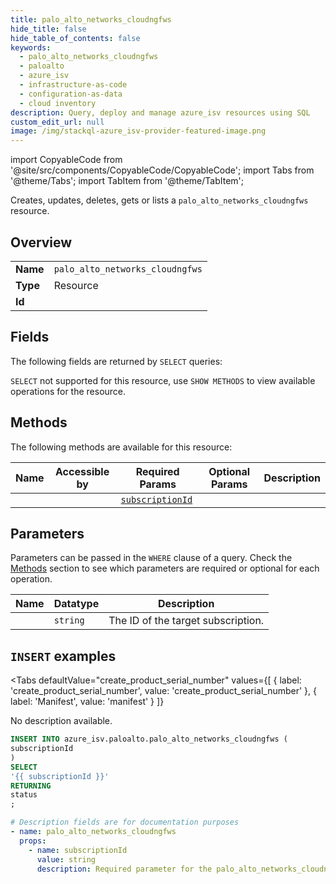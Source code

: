 ```yaml
--- 
title: palo_alto_networks_cloudngfws
hide_title: false
hide_table_of_contents: false
keywords:
  - palo_alto_networks_cloudngfws
  - paloalto
  - azure_isv
  - infrastructure-as-code
  - configuration-as-data
  - cloud inventory
description: Query, deploy and manage azure_isv resources using SQL
custom_edit_url: null
image: /img/stackql-azure_isv-provider-featured-image.png
---
```


import CopyableCode from '@site/src/components/CopyableCode/CopyableCode';
import Tabs from '@theme/Tabs';
import TabItem from '@theme/TabItem';

Creates, updates, deletes, gets or lists a <code>palo_alto_networks_cloudngfws</code> resource.

## Overview
<table><tbody>
<tr><td><b>Name</b></td><td><code>palo_alto_networks_cloudngfws</code></td></tr>
<tr><td><b>Type</b></td><td>Resource</td></tr>
<tr><td><b>Id</b></td><td><CopyableCode code="azure_isv.paloalto.palo_alto_networks_cloudngfws" /></td></tr>
</tbody></table>

## Fields

The following fields are returned by `SELECT` queries:

`SELECT` not supported for this resource, use `SHOW METHODS` to view available operations for the resource.


## Methods

The following methods are available for this resource:

<table>
<thead>
    <tr>
    <th>Name</th>
    <th>Accessible by</th>
    <th>Required Params</th>
    <th>Optional Params</th>
    <th>Description</th>
    </tr>
</thead>
<tbody>
<tr>
    <td><a href="#create_product_serial_number"><CopyableCode code="create_product_serial_number" /></a></td>
    <td><CopyableCode code="insert" /></td>
    <td><a href="#parameter-subscriptionId"><code>subscriptionId</code></a></td>
    <td></td>
    <td></td>
</tr>
</tbody>
</table>

## Parameters

Parameters can be passed in the `WHERE` clause of a query. Check the [Methods](#methods) section to see which parameters are required or optional for each operation.

<table>
<thead>
    <tr>
    <th>Name</th>
    <th>Datatype</th>
    <th>Description</th>
    </tr>
</thead>
<tbody>
<tr id="parameter-subscriptionId">
    <td><CopyableCode code="subscriptionId" /></td>
    <td><code>string</code></td>
    <td>The ID of the target subscription.</td>
</tr>
</tbody>
</table>

## `INSERT` examples

<Tabs
    defaultValue="create_product_serial_number"
    values={[
        { label: 'create_product_serial_number', value: 'create_product_serial_number' },
        { label: 'Manifest', value: 'manifest' }
    ]}
>
<TabItem value="create_product_serial_number">

No description available.

```sql
INSERT INTO azure_isv.paloalto.palo_alto_networks_cloudngfws (
subscriptionId
)
SELECT 
'{{ subscriptionId }}'
RETURNING
status
;
```
</TabItem>
<TabItem value="manifest">

```yaml
# Description fields are for documentation purposes
- name: palo_alto_networks_cloudngfws
  props:
    - name: subscriptionId
      value: string
      description: Required parameter for the palo_alto_networks_cloudngfws resource.
```
</TabItem>
</Tabs>
